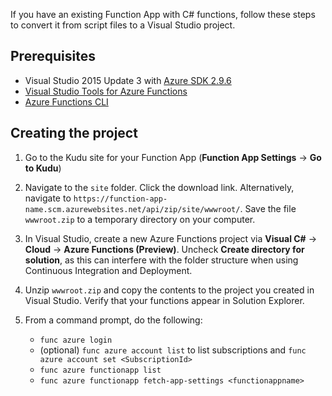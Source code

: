 If you have an existing Function App with C# functions, follow these steps to convert it from script files to a Visual Studio project. 

## Prerequisites
- Visual Studio 2015 Update 3 with [Azure SDK 2.9.6](https://go.microsoft.com/fwlink/?LinkId=518003&clcid=0x409)
- [Visual Studio Tools for Azure Functions](https://aka.ms/azfunctiontools)
- [Azure Functions CLI](https://npmjs.com/package/azure-functions-cli)

## Creating the project
1. Go to the Kudu site for your Function App (**Function App Settings** -> **Go to Kudu**)

2. Navigate to the `site` folder. Click the download link. Alternatively, navigate to `https://function-app-name.scm.azurewebsites.net/api/zip/site/wwwroot/`. Save the file `wwwroot.zip` to a temporary directory on your computer.

3. In Visual Studio, create a new Azure Functions project via **Visual C#** -> **Cloud** -> **Azure Functions (Preview)**. Uncheck **Create directory for solution**, as this can interfere with the folder structure when using Continuous Integration and Deployment.

4. Unzip `wwwroot.zip` and copy the contents to the project you created in Visual Studio. Verify that your functions appear in Solution Explorer.

5. From a command prompt, do the following:

   - `func azure login`
   - (optional) `func azure account list` to list subscriptions and `func azure account set <SubscriptionId>`
   - `func azure functionapp list`
   - `func azure functionapp fetch-app-settings <functionappname>`



